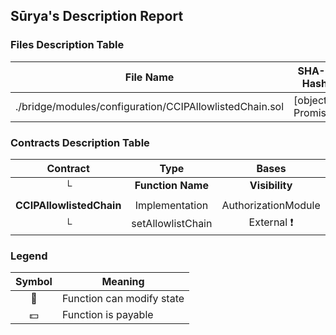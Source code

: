 ## Sūrya's Description Report

### Files Description Table


|  File Name  |  SHA-1 Hash  |
|-------------|--------------|
| ./bridge/modules/configuration/CCIPAllowlistedChain.sol | [object Promise] |


### Contracts Description Table


|  Contract  |         Type        |       Bases      |                  |                 |
|:----------:|:-------------------:|:----------------:|:----------------:|:---------------:|
|     └      |  **Function Name**  |  **Visibility**  |  **Mutability**  |  **Modifiers**  |
||||||
| **CCIPAllowlistedChain** | Implementation | AuthorizationModule |||
| └ | setAllowlistChain | External ❗️ | 🛑  | onlyRole |


### Legend

|  Symbol  |  Meaning  |
|:--------:|-----------|
|    🛑    | Function can modify state |
|    💵    | Function is payable |
